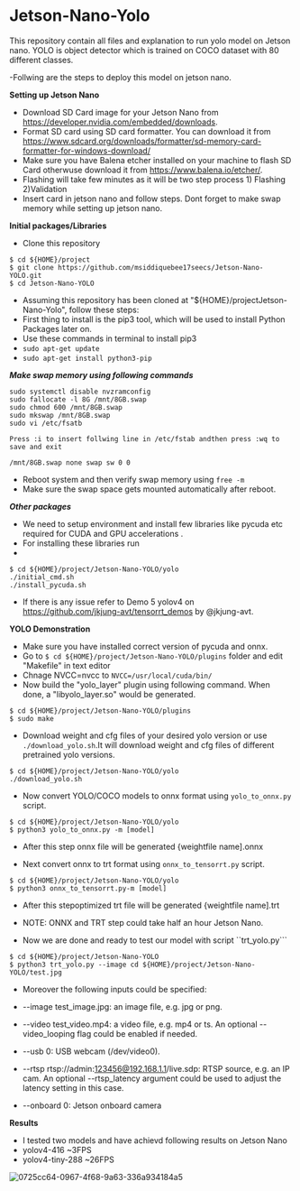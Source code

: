 # Jetson-Nano-Yolo
This repository contain all files and explanation to run yolo model on Jetson nano. YOLO is object detector which is trained on COCO dataset with 80 different classes.

-Follwing are the steps to deploy this model on jetson nano.

**Setting up Jetson Nano**
>
- Download SD Card image for your Jetson Nano from https://developer.nvidia.com/embedded/downloads.
- Format SD card using SD card formatter. You can download it from https://www.sdcard.org/downloads/formatter/sd-memory-card-formatter-for-windows-download/
- Make sure you have Balena etcher installed on your machine to flash SD Card otherwuse download it from https://www.balena.io/etcher/.
- Flashing will take few minutes as it will be two step process   1) Flashing      2)Validation
- Insert card in jetson nano and follow steps. Dont forget to make swap memory while setting up jetson nano.


**Initial packages/Libraries**
- Clone this repository

``` 
$ cd ${HOME}/project
$ git clone https://github.com/msiddiquebee17seecs/Jetson-Nano-YOLO.git
$ cd Jetson-Nano-YOLO
```

- Assuming this repository has been cloned at "${HOME}/projectJetson-Nano-Yolo", follow these steps:
- First thing to install is the pip3 tool, which will be used to install Python Packages later on.
- Use these commands in terminal to install pip3
- ```sudo apt-get update```
- ```sudo apt-get install python3-pip```


***Make swap memory using following commands***
```free -m
sudo systemctl disable nvzramconfig
sudo fallocate -l 8G /mnt/8GB.swap
sudo chmod 600 /mnt/8GB.swap
sudo mkswap /mnt/8GB.swap
sudo vi /etc/fsatb 

Press :i to insert follwing line in /etc/fstab andthen press :wq to save and exit

/mnt/8GB.swap none swap sw 0 0 
```
- Reboot system and then verify swap memory using ```free -m```
- Make sure the swap space gets mounted automatically after reboot.


***Other packages***
- We need to setup environment and install few libraries like pycuda etc required for CUDA and GPU accelerations .
- For installing these libraries run
- 
```
$ cd ${HOME}/project/Jetson-Nano-YOLO/yolo
./initial_cmd.sh
./install_pycuda.sh
````  

- If there is any issue refer to Demo 5 yolov4 on https://github.com/jkjung-avt/tensorrt_demos by @jkjung-avt.




**YOLO Demonstration**
- Make sure you have installed  correct version of pycuda and onnx.
- Go to ```$ cd ${HOME}/project/Jetson-Nano-YOLO/plugins``` folder and edit "Makefile" in text editor
- Chnage NVCC=nvcc to ```NVCC=/usr/local/cuda/bin/```
- Now build the "yolo_layer" plugin using following command. When done, a "libyolo_layer.so" would be generated.
 ```
$ cd ${HOME}/project/Jetson-Nano-YOLO/plugins
$ sudo make
```  
- Download weight and cfg files of your desired yolo version or use ```./download_yolo.sh```.It will download weight and cfg files of different pretrained  yolo versions.
```
$ cd ${HOME}/project/Jetson-Nano-YOLO/yolo
./download_yolo.sh
```
- Now convert YOLO/COCO models to onnx format using ```yolo_to_onnx.py``` script.
```
$ cd ${HOME}/project/Jetson-Nano-YOLO/yolo
$ python3 yolo_to_onnx.py -m [model]
```  
- After this step onnx file will be generated {weightfile name].onnx

- Next convert onnx to trt format using ```onnx_to_tensorrt.py``` script.
```
$ cd ${HOME}/project/Jetson-Nano-YOLO/yolo
$ python3 onnx_to_tensorrt.py-m [model]
```

- After this stepoptimized trt file will be generated {weightfile name].trt
- NOTE: ONNX and TRT step could take half an hour Jetson Nano.

- Now we are done and ready to test our model with script ``trt_yolo.py```

```
$ cd ${HOME}/project/Jetson-Nano-YOLO
$ python3 trt_yolo.py --image cd ${HOME}/project/Jetson-Nano-YOLO/test.jpg
```

- Moreover the following inputs could be specified:

- --image test_image.jpg: an image file, e.g. jpg or png.
- --video test_video.mp4: a video file, e.g. mp4 or ts. An optional --video_looping flag could be enabled if needed.
- --usb 0: USB webcam (/dev/video0).
- --rtsp rtsp://admin:123456@192.168.1.1/live.sdp: RTSP source, e.g. an IP cam. An optional --rtsp_latency argument could be used to adjust the latency setting in this case.
- --onboard 0: Jetson onboard camera

**Results**

- I tested two models and have achievd following results on Jetson Nano
- yolov4-416 ~3FPS
- yolov4-tiny-288 ~26FPS



![0725cc64-0967-4f68-9a63-336a934184a5](https://user-images.githubusercontent.com/82385991/152836059-ec32da15-fdbe-4513-a5c4-6e7eb1742e49.jpg)


